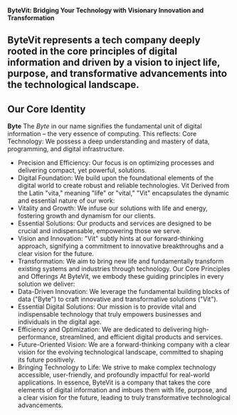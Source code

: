 **ByteVit: Bridging Your Technology with Visionary Innovation and Transformation**

ByteVit represents a tech company deeply rooted in the core principles of digital information and driven by a vision to inject life, purpose, and transformative advancements into the technological landscape.
---
Our Core Identity
---
**Byte**
The *Byte* in our name signifies the fundamental unit of digital information – the very essence of computing. This reflects:
  Core Technology: We possess a deep understanding and mastery of data, programming, and digital infrastructure.
 * Precision and Efficiency: Our focus is on optimizing processes and delivering compact, yet powerful, solutions.
 * Digital Foundation: We build upon the foundational elements of the digital world to create robust and reliable technologies.
Vit
Derived from the Latin "vita," meaning "life" or "vital," "Vit" encapsulates the dynamic and essential nature of our work:
 * Vitality and Growth: We infuse our solutions with life and energy, fostering growth and dynamism for our clients.
 * Essential Solutions: Our products and services are designed to be crucial and indispensable, empowering those we serve.
 * Vision and Innovation: "Vit" subtly hints at our forward-thinking approach, signifying a commitment to innovative breakthroughs and a clear vision for the future.
 * Transformation: We aim to bring new life and fundamentally transform existing systems and industries through technology.
Our Core Principles and Offerings
At ByteVit, we embody these guiding principles in every solution we deliver:
 * Data-Driven Innovation: We leverage the fundamental building blocks of data ("Byte") to craft innovative and transformative solutions ("Vit").
 * Essential Digital Solutions: Our mission is to provide vital and indispensable technology that truly empowers businesses and individuals in the digital age.
 * Efficiency and Optimization: We are dedicated to delivering high-performance, streamlined, and efficient digital products and services.
 * Future-Oriented Vision: We are a forward-thinking company with a clear vision for the evolving technological landscape, committed to shaping its future positively.
 * Bringing Technology to Life: We strive to make complex technology accessible, user-friendly, and profoundly impactful for real-world applications.
In essence, ByteVit is a company that takes the core elements of digital information and imbues them with life, purpose, and a clear vision for the future, leading to truly transformative technological advancements.

